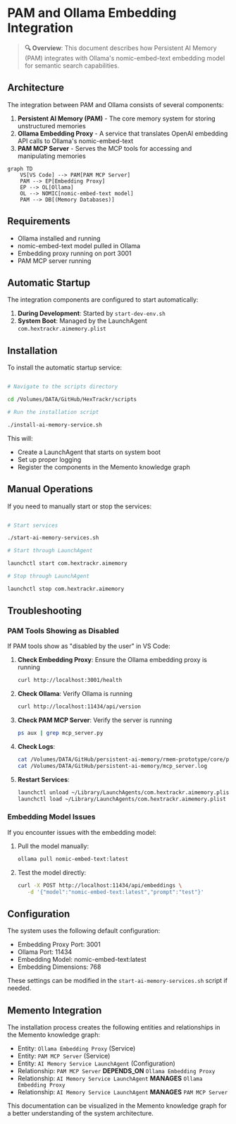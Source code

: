 # PAM and Ollama Embedding Integration

> **🔍 Overview**: This document describes how Persistent AI Memory (PAM) integrates with Ollama's nomic-embed-text embedding model for semantic search capabilities.

## Architecture

The integration between PAM and Ollama consists of several components:

1. **Persistent AI Memory (PAM)** - The core memory system for storing unstructured memories
2. **Ollama Embedding Proxy** - A service that translates OpenAI embedding API calls to Ollama's nomic-embed-text
3. **PAM MCP Server** - Serves the MCP tools for accessing and manipulating memories

```mermaid
graph TD
    VS[VS Code] --> PAM[PAM MCP Server]
    PAM --> EP[Embedding Proxy]
    EP --> OL[Ollama]
    OL --> NOMIC[nomic-embed-text model]
    PAM --> DB[(Memory Databases)]
```

## Requirements

- Ollama installed and running
- nomic-embed-text model pulled in Ollama
- Embedding proxy running on port 3001
- PAM MCP server running

## Automatic Startup

The integration components are configured to start automatically:

1. **During Development**: Started by `start-dev-env.sh`
2. **System Boot**: Managed by the LaunchAgent `com.hextrackr.aimemory.plist`

## Installation

To install the automatic startup service:

```bash

# Navigate to the scripts directory

cd /Volumes/DATA/GitHub/HexTrackr/scripts

# Run the installation script

./install-ai-memory-service.sh
```

This will:

- Create a LaunchAgent that starts on system boot
- Set up proper logging
- Register the components in the Memento knowledge graph

## Manual Operations

If you need to manually start or stop the services:

```bash

# Start services

./start-ai-memory-services.sh

# Start through LaunchAgent

launchctl start com.hextrackr.aimemory

# Stop through LaunchAgent

launchctl stop com.hextrackr.aimemory
```

## Troubleshooting

### PAM Tools Showing as Disabled

If PAM tools show as "disabled by the user" in VS Code:

1. **Check Embedding Proxy**: Ensure the Ollama embedding proxy is running

   ```bash
   curl http://localhost:3001/health
   ```

1. **Check Ollama**: Verify Ollama is running

   ```bash
   curl http://localhost:11434/api/version
   ```

1. **Check PAM MCP Server**: Verify the server is running

   ```bash
   ps aux | grep mcp_server.py
   ```

1. **Check Logs**:

   ```bash
   cat /Volumes/DATA/GitHub/persistent-ai-memory/rmem-prototype/core/proxy.log
   cat /Volumes/DATA/GitHub/persistent-ai-memory/mcp_server.log
   ```

1. **Restart Services**:

   ```bash
   launchctl unload ~/Library/LaunchAgents/com.hextrackr.aimemory.plist
   launchctl load ~/Library/LaunchAgents/com.hextrackr.aimemory.plist
   ```

### Embedding Model Issues

If you encounter issues with the embedding model:

1. Pull the model manually:

   ```bash
   ollama pull nomic-embed-text:latest
   ```

1. Test the model directly:

   ```bash
   curl -X POST http://localhost:11434/api/embeddings \
      -d '{"model":"nomic-embed-text:latest","prompt":"test"}'
   ```

## Configuration

The system uses the following default configuration:

- Embedding Proxy Port: 3001
- Ollama Port: 11434
- Embedding Model: nomic-embed-text:latest
- Embedding Dimensions: 768

These settings can be modified in the `start-ai-memory-services.sh` script if needed.

## Memento Integration

The installation process creates the following entities and relationships in the Memento knowledge graph:

- Entity: `Ollama Embedding Proxy` (Service)
- Entity: `PAM MCP Server` (Service)
- Entity: `AI Memory Service LaunchAgent` (Configuration)
- Relationship: `PAM MCP Server` **DEPENDS_ON** `Ollama Embedding Proxy`
- Relationship: `AI Memory Service LaunchAgent` **MANAGES** `Ollama Embedding Proxy`
- Relationship: `AI Memory Service LaunchAgent` **MANAGES** `PAM MCP Server`

This documentation can be visualized in the Memento knowledge graph for a better understanding of the system architecture.
